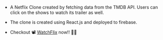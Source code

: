 - A Netflix Clone created by fetching data from the TMDB API. Users can click on the shows to watch its trailer as well.
- The clone is created using React.js and deployed to firebase.

- Checkout 📽 [WatchFlix](https://netflix-clone-3ca10.firebaseapp.com/) now!! 🎉🎉
